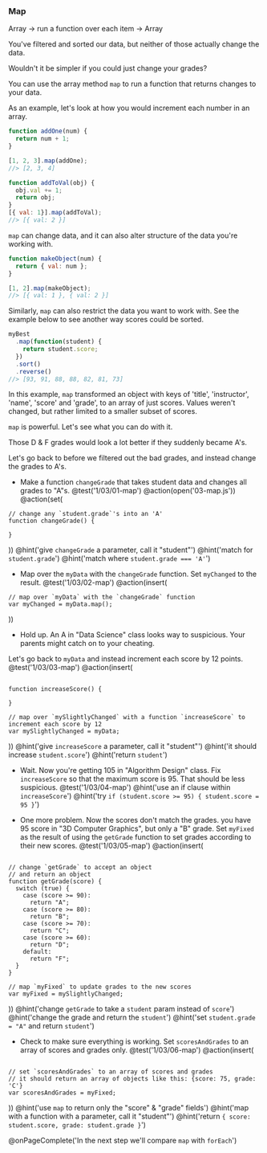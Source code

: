 ### Map
Array -> run a function over each item -> Array

You've filtered and sorted our data, but neither of those actually change the data.

Wouldn't it be simpler if you could just change your grades?

You can use the array method `map` to run a function that returns changes to your data.

As an example, let's look at how you would increment each number in an array.

```js
function addOne(num) {
  return num + 1;
}

[1, 2, 3].map(addOne);
//> [2, 3, 4]

function addToVal(obj) {
  obj.val += 1;
  return obj;
}
[{ val: 1}].map(addToVal);
//> [{ val: 2 }]
```

`map` can change data, and it can also alter structure of the data you're working with.

```js
function makeObject(num) {
  return { val: num };
}

[1, 2].map(makeObject);
//> [{ val: 1 }, { val: 2 }]
```

Similarly, `map` can also restrict the data you want to work with.  See the example below to see another way scores could be sorted.

```js
myBest
  .map(function(student) {
    return student.score;
  })
  .sort()
  .reverse()
//> [93, 91, 88, 88, 82, 81, 73]
```

In this example, `map` transformed an object with keys of 'title', 'instructor', 'name', 'score' and 'grade', to an array of just scores. Values weren't changed, but rather limited to a smaller subset of scores.

`map` is powerful. Let's see what you can do with it.

Those D & F grades would look a lot better if they suddenly became A's.

Let's go back to before we filtered out the bad grades, and instead change the grades to A's.

+ Make a function `changeGrade` that takes student data and changes all grades to "A"s.
@test('1/03/01-map')
@action(open('03-map.js'))
@action(set(
```
// change any `student.grade`'s into an 'A'
function changeGrade() {

}
```
))
@hint('give `changeGrade` a parameter, call it "student"')
@hint('match for `student.grade`')
@hint('match where `student.grade === 'A'`')


+ Map over the `myData` with the `changeGrade` function. Set `myChanged` to the result.
@test('1/03/02-map')
@action(insert(
```
// map over `myData` with the `changeGrade` function
var myChanged = myData.map();
```
))


+ Hold up. An A in "Data Science" class looks way to suspicious. Your parents might catch on to your cheating.

Let's go back to `myData` and instead increment each score by 12 points.
@test('1/03/03-map')
@action(insert(
```

function increaseScore() {

}

// map over `mySlightlyChanged` with a function `increaseScore` to increment each score by 12
var mySlightlyChanged = myData;
```
))
@hint('give `increaseScore` a parameter, call it "student"')
@hint('it should increase `student.score`')
@hint('return `student`')

+ Wait. Now you're getting 105 in "Algorithm Design" class. Fix `increaseScore` so that the maximum score is 95. That should be less suspicious.
@test('1/03/04-map')
@hint('use an if clause within `increaseScore`')
@hint('try `if (student.score >= 95) { student.score = 95 }`')

+ One more problem. Now the scores don't match the grades. you have 95 score in "3D Computer Graphics", but only a "B" grade. Set `myFixed` as the result of using the `getGrade` function to set grades according to their new scores.
@test('1/03/05-map')
@action(insert(
```

// change `getGrade` to accept an object
// and return an object
function getGrade(score) {
  switch (true) {
    case (score >= 90):
      return "A";
    case (score >= 80):
      return "B";
    case (score >= 70):
      return "C";
    case (score >= 60):
      return "D";
    default:
      return "F";
  }
}

// map `myFixed` to update grades to the new scores
var myFixed = mySlightlyChanged;
```
))
@hint('change `getGrade` to take a `student` param instead of `score`')
@hint('change the grade and return the `student`')
@hint('set `student.grade = "A"` and return `student`')

+ Check to make sure everything is working. Set `scoresAndGrades` to an array of scores and grades only.
@test('1/03/06-map')
@action(insert(
```

// set `scoresAndGrades` to an array of scores and grades
// it should return an array of objects like this: {score: 75, grade: 'C'}
var scoresAndGrades = myFixed;
```
))
@hint('use `map` to return only the "score" & "grade" fields')
@hint('map with a function with a parameter, call it "student"')
@hint('return `{ score: student.score, grade: student.grade }`')

@onPageComplete('In the next step we'll compare `map` with `forEach`')
